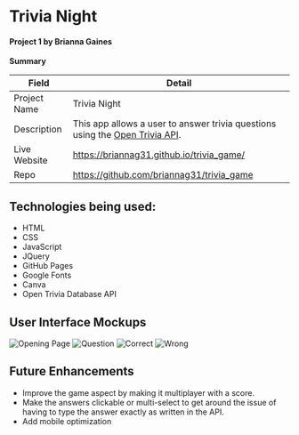 
# Trivia Night

#### Project 1 by Brianna Gaines

**Summary**

| Field | Detail |
|-------|--------|
| Project Name | Trivia Night|
| Description | This app allows a user to answer trivia questions using the [Open Trivia API](https://opentdb.com/api_config.php). |
| Live Website | https://briannag31.github.io/trivia_game/ |
| Repo | https://github.com/briannag31/trivia_game |

## Technologies being used:

- HTML
- CSS
- JavaScript
- JQuery
- GitHub Pages
- Google Fonts
- Canva
- Open Trivia Database API


## User Interface Mockups

![Opening Page](https://i.imgur.com/aw1XegH.png)
![Question](https://i.imgur.com/9wcttlX.png)
![Correct](https://i.imgur.com/Q1V7L1A.png)
![Wrong](https://i.imgur.com/vIhJIKP.png)



## Future Enhancements

- Improve the game aspect by making it multiplayer with a score.
- Make the answers clickable or multi-select to get around the issue of having to type the answer exactly as written in the API.
- Add mobile optimization
